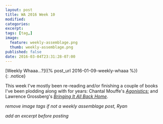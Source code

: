 ```yaml
---
layout: post
title: WA 2016 Week 10
modified:
categories: 
excerpt:
tags: [tag,]
image:
  feature: weekly-assemblage.png
  thumb: weekly-assemblage.png
published: false
date: 2016-03-04T23:31:28-07:00
---
```

  
[Weekly Whaaa…?]({% post_url 2016-01-09-weekly-whaaa %})  
{: .notice}  

This week I've mostly been re-reading and/or finishing a couple of books I've been plodding along with for years: Chantal Mouffe's [_Agonistics:_]() and Lawrence Grossberg's [_Bringing It All Back Home_]().    

_remove image tags if not a weekly assemblage post, Ryan_

_add an excerpt before posting_